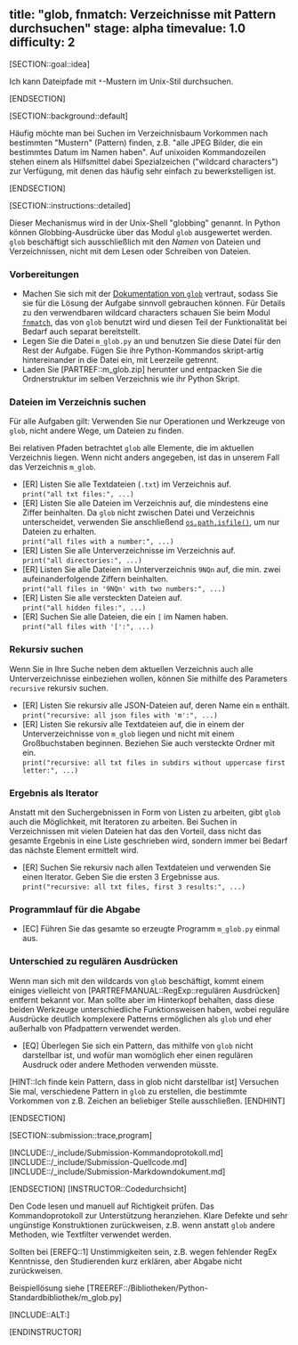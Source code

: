 title: "glob, fnmatch: Verzeichnisse mit Pattern durchsuchen"
stage: alpha
timevalue: 1.0
difficulty: 2
---

[SECTION::goal::idea]

Ich kann Dateipfade mit `*`-Mustern im Unix-Stil durchsuchen.

[ENDSECTION]

[SECTION::background::default]

Häufig möchte man bei Suchen im Verzeichnisbaum Vorkommen nach bestimmten "Mustern" (Pattern) 
finden, z.B. "alle JPEG Bilder, die ein bestimmtes Datum im Namen haben". 
Auf unixoiden Kommandozeilen stehen einem als Hilfsmittel dabei Spezialzeichen ("wildcard characters")
zur Verfügung, mit denen das häufig sehr einfach zu bewerkstelligen ist. 

[ENDSECTION]

[SECTION::instructions::detailed]

Dieser Mechanismus wird in der Unix-Shell "globbing" genannt. 
In Python können Globbing-Ausdrücke über das Modul `glob` ausgewertet werden.
`glob` beschäftigt sich ausschließlich mit den _Namen_ von Dateien und Verzeichnissen,
nicht mit dem Lesen oder Schreiben von Dateien.

### Vorbereitungen

- Machen Sie sich mit der 
  [Dokumentation von `glob`](https://docs.python.org/3/library/glob.html) vertraut, sodass Sie 
  sie für die Lösung der Aufgabe sinnvoll gebrauchen können. 
  Für Details zu den verwendbaren wildcard characters schauen Sie beim Modul
  [`fnmatch`](https://docs.python.org/3/library/fnmatch.html), das von `glob` benutzt wird und diesen Teil der Funktionalität bei Bedarf 
  auch separat bereitstellt.
- Legen Sie die Datei `m_glob.py` an und benutzen Sie diese Datei für den Rest der 
  Aufgabe. 
  Fügen Sie ihre Python-Kommandos skript-artig hintereinander in die Datei ein, mit Leerzeile 
  getrennt.
- Laden Sie [PARTREF::m_glob.zip] herunter und entpacken Sie die Ordnerstruktur im selben 
  Verzeichnis wie ihr Python Skript.

### Dateien im Verzeichnis suchen

Für alle Aufgaben gilt: Verwenden Sie nur Operationen und Werkzeuge von `glob`,
nicht andere Wege, um Dateien zu finden.

Bei relativen Pfaden betrachtet `glob` alle Elemente, die im aktuellen Verzeichnis liegen. 
Wenn nicht anders angegeben, ist das in unserem Fall das Verzeichnis `m_glob`.

- [ER] Listen Sie alle Textdateien (`.txt`) im Verzeichnis auf.  
  `print("all txt files:", ...)`
- [ER] Listen Sie alle Dateien im Verzeichnis auf, die mindestens eine Ziffer beinhalten. 
  Da `glob` nicht zwischen Datei und Verzeichnis unterscheidet, verwenden Sie anschließend 
  [`os.path.isfile()`](https://docs.python.org/3/library/os.path.html#os.path.isfile), um nur 
  Dateien zu erhalten.  
  `print("all files with a number:", ...)`
- [ER] Listen Sie alle Unterverzeichnisse im Verzeichnis auf.  
  `print("all directories:", ...)`
- [ER] Listen Sie alle Dateien im Unterverzeichnis `9NQn` auf, die min. zwei aufeinanderfolgende 
  Ziffern beinhalten.  
  `print("all files in '9NQn' with two numbers:", ...)`
- [ER] Listen Sie alle versteckten Dateien auf.  
  `print("all hidden files:", ...)`
- [ER] Suchen Sie alle Dateien, die ein `[` im Namen haben.  
  `print("all files with '[':", ...)`

### Rekursiv suchen

Wenn Sie in Ihre Suche neben dem aktuellen Verzeichnis auch alle Unterverzeichnisse einbeziehen 
wollen, können Sie mithilfe des Parameters `recursive` rekursiv suchen.

- [ER] Listen Sie rekursiv alle JSON-Dateien auf, deren Name ein `m` enthält.  
  `print("recursive: all json files with 'm':", ...)`
- [ER] Listen Sie rekursiv alle Textdateien auf, die in einem der Unterverzeichnisse von `m_glob` 
  liegen und nicht mit einem Großbuchstaben beginnen. 
  Beziehen Sie auch versteckte Ordner mit ein.  
  `print("recursive: all txt files in subdirs without uppercase first letter:", ...)`

### Ergebnis als Iterator

<!-- TODO_2_Wegner Referenz zu Iterator Aufgabe hinzufügen -->

Anstatt mit den Suchergebnissen in Form von Listen zu arbeiten, gibt `glob` auch die Möglichkeit,
mit Iteratoren zu arbeiten.
Bei Suchen in Verzeichnissen mit vielen Dateien hat das den Vorteil, dass nicht das gesamte 
Ergebnis in eine Liste geschrieben wird, sondern immer bei Bedarf das nächste Element ermittelt 
wird.

- [ER] Suchen Sie rekursiv nach allen Textdateien und verwenden Sie einen Iterator. Geben Sie 
  die ersten 3 Ergebnisse aus.  
  `print("recursive: all txt files, first 3 results:", ...)`

### Programmlauf für die Abgabe

- [EC] Führen Sie das gesamte so erzeugte Programm `m_glob.py` einmal aus.

### Unterschied zu regulären Ausdrücken

Wenn man sich mit den wildcards von `glob` beschäftigt, kommt einem einiges vielleicht von 
[PARTREFMANUAL::RegExp::regulären Ausdrücken] entfernt bekannt vor. 
Man sollte aber im Hinterkopf behalten, dass diese beiden Werkzeuge unterschiedliche 
Funktionsweisen haben, wobei reguläre Ausdrücke deutlich komplexere Patterns ermöglichen als 
`glob` und eher außerhalb von Pfadpattern verwendet werden.

- [EQ] Überlegen Sie sich ein Pattern, das mithilfe von `glob` nicht darstellbar ist, und wofür 
  man womöglich eher einen regulären Ausdruck oder andere Methoden verwenden müsste.

[HINT::Ich finde kein Pattern, dass in glob nicht darstellbar ist]
Versuchen Sie mal, verschiedene Pattern in `glob` zu erstellen, die bestimmte Vorkommen von z.B. 
Zeichen an beliebiger Stelle ausschließen.
[ENDHINT]

[ENDSECTION]

[SECTION::submission::trace,program]

[INCLUDE::/_include/Submission-Kommandoprotokoll.md]
[INCLUDE::/_include/Submission-Quellcode.md]
[INCLUDE::/_include/Submission-Markdowndokument.md]

[ENDSECTION]
[INSTRUCTOR::Codedurchsicht]

Den Code lesen und manuell auf Richtigkeit prüfen.
Das Kommandoprotokoll zur Unterstützung heranziehen.
Klare Defekte und sehr ungünstige Konstruktionen zurückweisen, z.B. wenn anstatt `glob` andere 
Methoden, wie Textfilter verwendet werden.

Sollten bei [EREFQ::1] Unstimmigkeiten sein, z.B. wegen fehlender RegEx Kenntnisse, den 
Studierenden kurz erklären, aber Abgabe nicht zurückweisen.

Beispiellösung siehe [TREEREF::/Bibliotheken/Python-Standardbibliothek/m_glob.py]

[INCLUDE::ALT:]

[ENDINSTRUCTOR]
